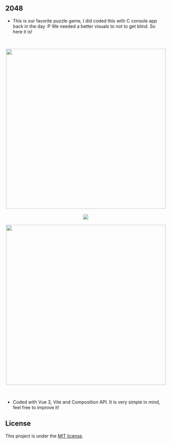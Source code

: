 ## 2048

- This is our favorite puzzle game, I did coded this with C console app back in the day :P We needed a better visuals to not to get blind. So here it is!

<br />

<p align="center">
  <a href="https://i.imgur.com/iGiEPm5.png" target="_blank">
    <img src="https://i.imgur.com/iGiEPm5.png" width="500px" height="auto" />
  </a>
  <br />
  <br />
  <img src="https://i.imgur.com/rcIbICT.png" />
  <br />
  <br />
  <a href="https://i.imgur.com/XrIA43h.png" target="_blank">
    <img src="https://i.imgur.com/XrIA43h.png" width="500px" height="auto" />
  </a>
</p>

<br />

- Coded with Vue 3, Vite and Composition API. It is very simple in mind, feel free to improve it!

## License

This project is under the [MIT license](LICENSE.md).
